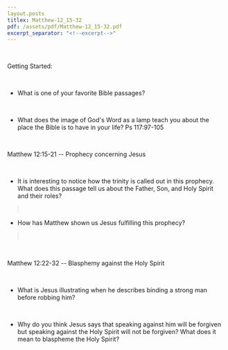 ```yaml
---
layout.posts
titlex: Matthew-12_15-32
pdf: /assets/pdf/Matthew-12_15-32.pdf
excerpt_separator: "<!--excerpt-->"
---
```

 

Getting Started:

 

-   What is one of your favorite Bible passages?

 

-   What does the image of God's Word as a lamp teach you about the
    place the Bible is to have in your life? Ps 117:97-105

<!--excerpt--> 

Matthew 12:15-21 \-- Prophecy concerning Jesus

 

-   It is interesting to notice how the trinity is called out in this
    prophecy. What does this passage tell us about the Father, Son, and
    Holy Spirit and their roles?

>  

-   How has Matthew shown us Jesus fulfilling this prophecy?

>  

 

Matthew 12:22-32 \-- Blasphemy against the Holy Spirit

 

-   What is Jesus illustrating when he describes binding a strong man
    before robbing him?

 

-   Why do you think Jesus says that speaking against him will be
    forgiven but speaking against the Holy Spirit will not be forgiven?
    What does it mean to blaspheme the Holy Spirit?

 

 
